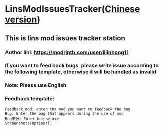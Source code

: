 # LinsModIssuesTracker([Chinese version](https://github.com/lijinhong11/LinsModIssuesTracker/))
## This is lins mod issues tracker station
### Author linl: https://modrinth.com/user/lijinhong11
### If you want to feed back bugs, please write issue according to the following template, otherwise it will be handled as invalid
### Note: Please use English
### Feedback template:
``` 
Feedback mod: enter the mod you want to feedback the bug
Bug: Enter the bug that appears during the use of mod
Bug来源: Enter bug source
Screenshots(Optional)
```
